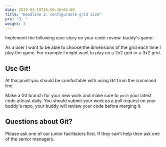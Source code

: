 ```yaml
---
date: 2019-03-19T16:50:16+02:00
title: "Deadline 2: configurable grid size" 
pre: "3. "
weight: 3
---
```


Implement the following user story on your code-review-buddy's game:

As a user I want to be able to choose the dimensions of the grid each time I play the game. For example I might want to play on a 2x2 grid or a 3x2 grid. 

## Use Git!

At this point you should be comfortable with using Git from the command line. 

Make a Git branch for your new work and make sure to `push` your latest code atleast daily. You should submit your work as a pull request on your buddy's repo, your buddy will review your code before merging it. 


## Questions about Git?

Please ask one of our junior facilitators first. If they can't help then ask one of the senior managers.